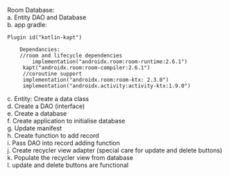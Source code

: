 Room Database:<br/>
	a. Entity DAO and Database<br/>
	b. app gradle: <br/>
	
    Plugin id("kotlin-kapt")
		
		Dependancies:
		//room and lifecycle dependencies
    		implementation("androidx.room:room-runtime:2.6.1")
   		 kapt("androidx.room:room-compiler:2.6.1")
   		 //coroutine support
   		 implementation("androidx.room:room-ktx: 2.3.0")
   		 implementation("androidx.activity:activity-ktx:1.9.0")

	
   c. Entity: Create a data class<br/>
	d. Create a DAO (interface)<br/>
	e. Create a database<br/>
	f. Create application to initialise database<br/>
	g. Update manifest<br/>
	h. Create function to add record<br/>
	i. Pass DAO into record adding function<br/>
	j. Create recycler view adapter (special care for update and delete buttons)<br/>
	k. Populate the recycler view from database<br/>
	l. update and delete buttons are functional<br/>


